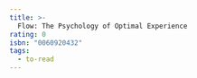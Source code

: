 ```yaml
---
title: >-
  Flow: The Psychology of Optimal Experience
rating: 0
isbn: "0060920432"
tags:
  - to-read
---
```


